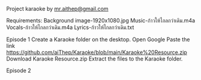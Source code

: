 Project karaoke by mr.aithep@gmail.com

Requirements:
Background image-1920x1080.jpg
Music-ก้าวให้ไกลกว่าเดิม.m4a
Vocals-ก้าวให้ไกลกว่าเดิม.m4a
Lyrics-ก้าวให้ไกลกว่าเดิม.txt

Episode 1
Create a Karaoke folder on the desktop.
Open Google
Paste the link https://github.com/aiThep/Karaoke/blob/main/Karaoke%20Resource.zip
Download Karaoke Resource.zip
Extract the files to the Karaoke folder.

Episode 2

